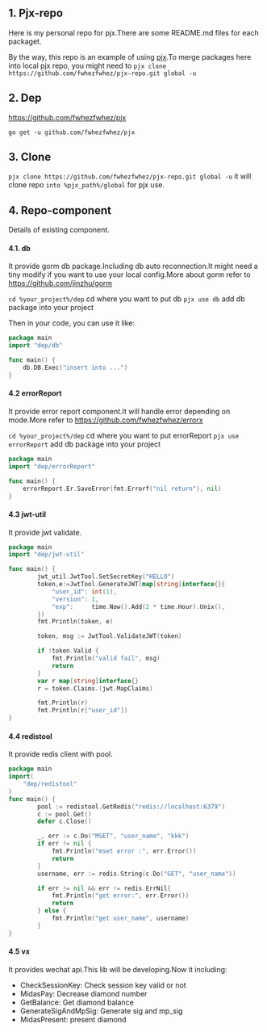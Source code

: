 ## 1. Pjx-repo
Here is my personal repo for pjx.There are some README.md files for each packaget.

By the way, this repo is an example of using [pjx](https://github.com/fwhezfwhez/pjx).To merge packages here into local pjx repo, you might need to `pjx clone https://github.com/fwhezfwhez/pjx-repo.git global -u`

## 2. Dep
https://github.com/fwhezfwhez/pjx

`go get -u github.com/fwhezfwhez/pjx`

## 3. Clone
`pjx clone https://github.com/fwhezfwhez/pjx-repo.git global -u` it will clone repo `into %pjx_path%/global` for pjx use.

## 4. Repo-component
Details of existing component.

#### 4.1. db
It provide gorm db package.Including db auto reconnection.It might need a tiny modify if you want to use your local config.More about gorm refer to https://github.com/jinzhu/gorm

`cd %your_project%/dep` cd where you want to put db
`pjx use db` add db package into your project

Then in your code, you can use it like:
```go
package main
import "dep/db"

func main() {
    db.DB.Exec("insert into ...")
}
```

#### 4.2 errorReport
It provide error report component.It will handle error depending on mode.More refer to https://github.com/fwhezfwhez/errorx

`cd %your_project%/dep` cd where you want to put errorReport
`pjx use errorReport` add db package into your project

```go
package main
import "dep/errorReport"

func main() {
    errorReport.Er.SaveError(fmt.Errorf("nil return"), nil)
}
```

#### 4.3 jwt-util
It provide jwt validate.

```go
package main
import "dep/jwt-util"

func main() {
    	jwt_util.JwtTool.SetSecretKey("HELLO")
    	token,e:=JwtTool.GenerateJWT(map[string]interface{}{
    		"user_id": int(1),
    		"version": 1,
    		"exp":     time.Now().Add(2 * time.Hour).Unix(),
    	})
    	fmt.Println(token, e)

    	token, msg := JwtTool.ValidateJWT(token)

        if !token.Valid {
            fmt.Println("valid fail", msg)
            return
        }
        var r map[string]interface{}
        r = token.Claims.(jwt.MapClaims)

        fmt.Println(r)
        fmt.Println(r["user_id"])
}
```

#### 4.4 redistool
It provide redis client with pool.

```go
package main
import(
    "dep/redistool"
)
func main() {
    	pool := redistool.GetRedis("redis://localhost:6379")
    	c := pool.Get()
    	defer c.Close()

    	_, err := c.Do("MSET", "user_name", "kkk")
    	if err != nil {
    		fmt.Println("mset error :", err.Error())
    		return
    	}
    	username, err := redis.String(c.Do("GET", "user_name"))

    	if err != nil && err != redis.ErrNil{
    		fmt.Println("get error:", err.Error())
    		return
    	} else {
    		fmt.Println("get user_name", username)
    	}
}
```

#### 4.5 vx
It provides wechat api.This lib will be developing.Now it including:

- CheckSessionKey: Check session key valid or not
- MidasPay: Decrease diamond number
- GetBalance: Get diamond balance
- GenerateSigAndMpSig: Generate sig and mp_sig
- MidasPresent: present diamond
